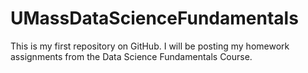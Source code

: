 # UMassDataScienceFundamentals
This is my first repository on GitHub. I will be posting my homework assignments from the Data Science Fundamentals Course. 
